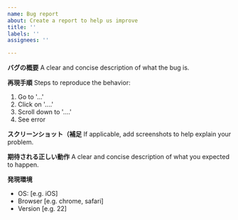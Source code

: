 ```yaml
---
name: Bug report
about: Create a report to help us improve
title: ''
labels: ''
assignees: ''

---
```


**バグの概要**
A clear and concise description of what the bug is.

**再現手順**
Steps to reproduce the behavior:
1. Go to '...'
2. Click on '....'
3. Scroll down to '....'
4. See error

**スクリーンショット（補足**
If applicable, add screenshots to help explain your problem.

**期待される正しい動作**
A clear and concise description of what you expected to happen.

**発現環境**
 - OS: [e.g. iOS]
 - Browser [e.g. chrome, safari]
 - Version [e.g. 22]
